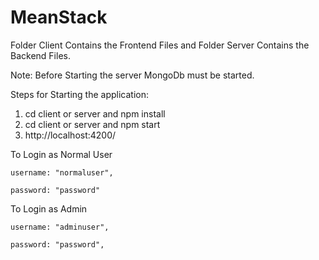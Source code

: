 # MeanStack

Folder Client Contains the Frontend Files and Folder Server Contains the Backend Files. 

Note: Before Starting the server MongoDb must be started.

Steps for Starting the application: 
1. cd client or server and npm install
2. cd client or server and npm start
3. http://localhost:4200/ 


To Login as Normal User

    username: "normaluser",
    
    password: "password"
    
To Login as Admin

    username: "adminuser",
    
    password: "password",
